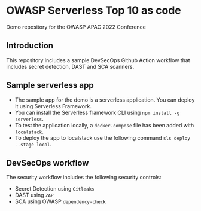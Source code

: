 # OWASP Serverless Top 10 as code

Demo repository for the OWASP APAC 2022 Conference

## Introduction

This repository includes a sample DevSecOps Github Action workflow that includes secret detection, DAST and SCA scanners.

## Sample serverless app

* The sample app for the demo is a serverless application. You can deploy it using Serverless Framework. 
* You can install the Serverless framework CLI using `npm install -g serverless`. 
* To test the application locally, a `docker-compose` file has been added with `localstack`. 
* To deploy the app to localstack use the following command `sls deploy --stage local`.

## DevSecOps workflow

The security workflow includes the following security controls:
* Secret Detection using `Gitleaks`
* DAST using `ZAP`
* SCA using OWASP `dependency-check`
